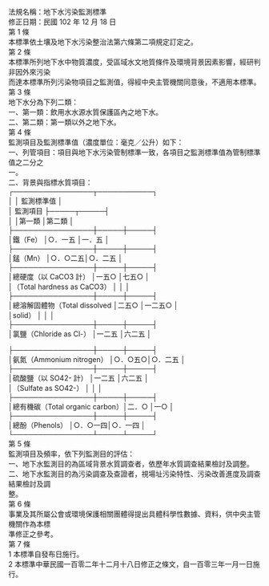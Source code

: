 法規名稱：地下水污染監測標準  
修正日期：民國 102 年 12 月 18 日  
第 1 條  
本標準依土壤及地下水污染整治法第六條第二項規定訂定之。  
第 2 條  
本標準所列地下水中物質濃度，受區域水文地質條件及環境背景因素影響，經研判非因外來污染  
而達本標準所列污染物項目之監測值，得經中央主管機關同意後，不適用本標準。  
第 3 條  
地下水分為下列二類：  
一、第一類：飲用水水源水質保護區內之地下水。  
二、第二類：第一類以外之地下水。  
第 4 條  
監測項目及監測標準值（濃度單位：毫克／公升）如下：  
一、列管項目：項目與地下水污染管制標準一致，各項目之監測標準值為管制標準值之二分之  
一。  
二、背景與指標水質項目：  
┌────────────────┬───────────┐  
│ │ 監測標準值 │  
│ 監測項目 ├─────┬─────┤  
│ │第一類 │第二類 │  
├────────────────┼─────┼─────┤  
│鐵（Fe） │○．一五 │一．五 │  
├────────────────┼─────┼─────┤  
│錳（Mn） │○．○二五│○．二五 │  
├────────────────┼─────┼─────┤  
│總硬度（以 CaCO3 計） │一五○ │七五○ │  
│（Total hardness as CaCO3） │ │ │  
├────────────────┼─────┼─────┤  
│總溶解固體物（Total dissolved │二五○ │一二五○ │  
│solid） │ │ │  
├────────────────┼─────┼─────┤  
│氯鹽（Chloride as Cl-） │一二五 │六二五 │  


├────────────────┼─────┼─────┤  
│氨氮（Ammonium nitrogen） │○．○五○│○．二五 │  
├────────────────┼─────┼─────┤  
│硫酸鹽（以 SO42- 計） │一二五 │六二五 │  
│（Sulfate as SO42-） │ │ │  
├────────────────┼─────┼─────┤  
│總有機碳（Total organic carbon）│二．○ │一○ │  
├────────────────┼─────┼─────┤  
│總酚（Phenols） │○．○一四│○．一四 │  
└────────────────┴─────┴─────┘  
第 5 條  
監測項目及頻率，依下列監測目的評估：  
一、地下水監測目的為區域背景水質調查者，依歷年水質調查結果檢討及調整。  
二、地下水監測目的為污染調查及查證者，視場址污染特性、污染改善進度及調查結果檢討及調  
整。  
第 6 條  
事業及其所屬公會或環境保護相關團體得提出具體科學性數據、資料，供中央主管機關作為本標  
準修正之參考。  
第 7 條  
1 本標準自發布日施行。  
2 本標準中華民國一百零二年十二月十八日修正之條文，自一百零三年一月一日施行。  


